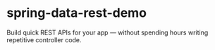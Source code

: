# spring-data-rest-demo
 Build quick REST APIs for your app — without spending hours writing repetitive controller code.
